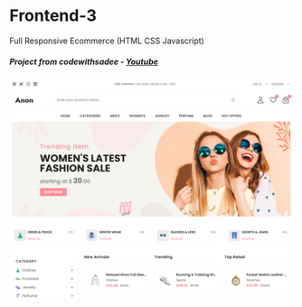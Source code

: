 # Frontend-3
 Full Responsive Ecommerce (HTML CSS Javascript)
 ##### Project from codewithsadee - [Youtube](https://www.youtube.com/watch?v=3l8Lob4ysI0&t=6868s)

[![name](https://github.com/NakkaGS/Frontend-3/blob/main/assets/images/ecommerce-frontend.png)](https://nakkags.github.io/Frontend-3/)
